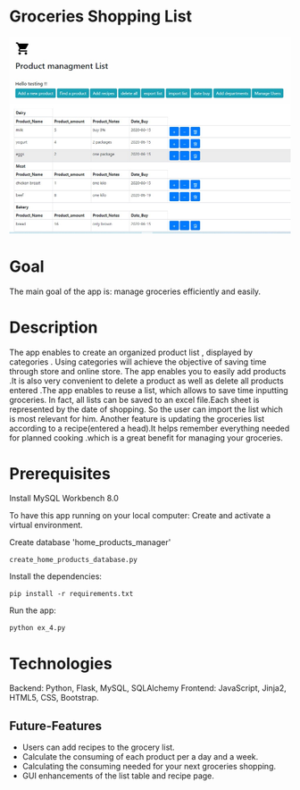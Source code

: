 # Groceries Shopping List
![Image](newpic.jpg)
# Goal

The main goal of the app is: manage groceries efficiently and easily.
# Description
The app enables to create an organized product list , displayed by categories . Using categories will achieve the objective of saving time through store and online store. The app enables you to easily add products .It is also  very convenient to delete a product as well as delete all products entered .The app enables to reuse a list, which allows to save time inputting groceries. In fact, all lists can be saved to an excel file.Each sheet is represented by the date of shopping. So the user can import the list which is most relevant for him. 
Another feature is updating the groceries list according to a recipe(entered a head).It helps remember everything needed for planned cooking .which is a great benefit for managing your  groceries. 

# Prerequisites

Install MySQL Workbench 8.0

To have this app running on your local computer: Create and activate a virtual environment.

Create database 'home_products_manager'

```
create_home_products_database.py
```

Install the dependencies:

```
pip install -r requirements.txt
```
Run the app:

```
python ex_4.py
```

# Technologies
Backend: Python, Flask, MySQL, SQLAlchemy
Frontend: JavaScript,  Jinja2, HTML5, CSS, Bootstrap.

## Future-Features
* Users can add recipes to the grocery list.
* Calculate  the consuming of each product per a day and a week.
* Calculating the consuming needed for your next groceries shopping.
* GUI enhancements of the list table and recipe page.

